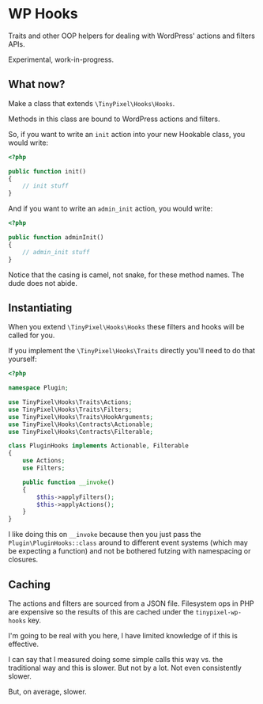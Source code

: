 # WP Hooks

Traits and other OOP helpers for dealing with WordPress' actions and filters APIs.

Experimental, work-in-progress.

## What now?

Make a class that extends `\TinyPixel\Hooks\Hooks`.

Methods in this class are bound to WordPress actions and filters.

So, if you want to write an `init` action into your new Hookable class, you would write:

```php
<?php

public function init()
{
    // init stuff
}
```

And if you want to write an `admin_init` action, you would write:

```php
<?php

public function adminInit()
{
    // admin_init stuff
}
```

Notice that the casing is camel, not snake, for these method names. The dude does not abide.

## Instantiating

When you extend `\TinyPixel\Hooks\Hooks` these filters and hooks will be called for you.

If you implement the `\TinyPixel\Hooks\Traits` directly you'll need to do that yourself:

```php
<?php

namespace Plugin;

use TinyPixel\Hooks\Traits\Actions;
use TinyPixel\Hooks\Traits\Filters;
use TinyPixel\Hooks\Traits\HookArguments;
use TinyPixel\Hooks\Contracts\Actionable;
use TinyPixel\Hooks\Contracts\Filterable;

class PluginHooks implements Actionable, Filterable
{
    use Actions;
    use Filters;

    public function __invoke()
    {
        $this->applyFilters();
        $this->applyActions();
    }
}
```

I like doing this on `__invoke` because then you just pass the `Plugin\PluginHooks::class` around to different event systems (which may be expecting a function) and not be bothered futzing with namespacing or closures.

## Caching

The actions and filters are sourced from a JSON file. Filesystem ops in PHP are expensive so the results of this are cached under the `tinypixel-wp-hooks` key.

I'm going to be real with you here, I have limited knowledge of if this is effective.

I can say that I measured doing some simple calls this way vs. the traditional way and this is slower. But not by a lot. Not even consistently slower.

But, on average, slower.
